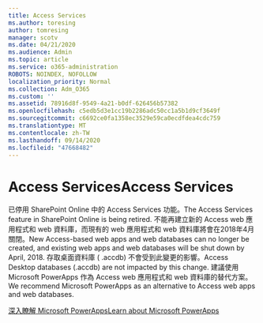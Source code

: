 ```yaml
---
title: Access Services
ms.author: toresing
author: tomresing
manager: scotv
ms.date: 04/21/2020
ms.audience: Admin
ms.topic: article
ms.service: o365-administration
ROBOTS: NOINDEX, NOFOLLOW
localization_priority: Normal
ms.collection: Adm_O365
ms.custom: ''
ms.assetid: 78916d8f-9549-4a21-b0df-626456b57382
ms.openlocfilehash: c5edb5d3e1cc19b2286adc50cc1a5b1d9cf3649f
ms.sourcegitcommit: c6692ce0fa1358ec3529e59ca0ecdfdea4cdc759
ms.translationtype: MT
ms.contentlocale: zh-TW
ms.lasthandoff: 09/14/2020
ms.locfileid: "47668482"
---
```

# <a name="access-services"></a><span data-ttu-id="237a3-102">Access Services</span><span class="sxs-lookup"><span data-stu-id="237a3-102">Access Services</span></span>

<span data-ttu-id="237a3-103">已停用 SharePoint Online 中的 Access Services 功能。</span><span class="sxs-lookup"><span data-stu-id="237a3-103">The Access Services feature in SharePoint Online is being retired.</span></span> <span data-ttu-id="237a3-104">不能再建立新的 Access web 應用程式和 web 資料庫，而現有的 web 應用程式和 web 資料庫將會在2018年4月關閉。</span><span class="sxs-lookup"><span data-stu-id="237a3-104">New Access-based web apps and web databases can no longer be created, and existing web apps and web databases will be shut down by April, 2018.</span></span> <span data-ttu-id="237a3-105">存取桌面資料庫 ( .accdb) 不會受到此變更的影響。</span><span class="sxs-lookup"><span data-stu-id="237a3-105">Access Desktop databases (.accdb) are not impacted by this change.</span></span> <span data-ttu-id="237a3-106">建議使用 Microsoft PowerApps 作為 Access web 應用程式和 web 資料庫的替代方案。</span><span class="sxs-lookup"><span data-stu-id="237a3-106">We recommend Microsoft PowerApps as an alternative to Access web apps and web databases.</span></span> 
  
[<span data-ttu-id="237a3-107">深入瞭解 Microsoft PowerApps</span><span class="sxs-lookup"><span data-stu-id="237a3-107">Learn about Microsoft PowerApps</span></span>](https://powerapps.microsoft.com/)
  